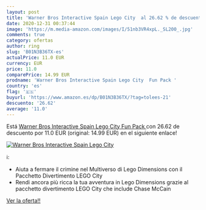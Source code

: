 ```yaml
---
layout: post
title: 'Warner Bros Interactive Spain Lego City  al 26.62 % de descuento'
date: 2020-12-31 00:37:44
image: 'https://m.media-amazon.com/images/I/51nb3VR4xpL._SL200_.jpg'
comments: true
category: ofertas
author: ring
slug: 'B01N3B36TX-es'
actualPrice: 11.0 EUR
currency: EUR
price: 11.0
comparePrice: 14.99 EUR
prodname: 'Warner Bros Interactive Spain Lego City  Fun Pack '
country: 'es'
flag: '🇪🇸'
buyurl: 'https://www.amazon.es/dp/B01N3B36TX/?tag=tolees-21'
descuento: '26.62'
average: '11.0'
---
```


Está [Warner Bros Interactive Spain Lego City  Fun Pack ](https://www.amazon.es/dp/B01N3B36TX/?tag=tolees-21) con 26.62 de descuento por 11.0 EUR (original: 14.99 EUR) en el siguiente enlace!

[![Warner Bros Interactive Spain Lego City ](https://m.media-amazon.com/images/I/51nb3VR4xpL._SL200_.jpg)](https://www.amazon.es/dp/B01N3B36TX/?tag=tolees-21)

ℹ️:

- Aiuta a fermare il crimine nel Multiverso di Lego Dimensions con il Pacchetto Divertimento LEGO City
- Rendi ancora più ricca la tua avventura in Lego Dimensions grazie al pacchetto divertimento LEGO City che include Chase McCain

[Ver la oferta!!](https://www.amazon.es/dp/B01N3B36TX/?tag=tolees-21)
